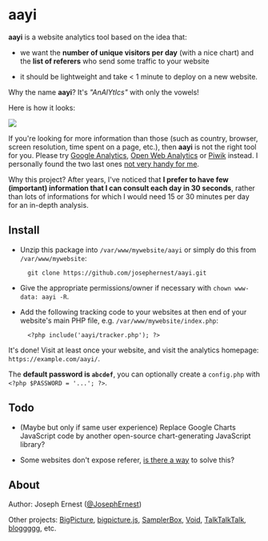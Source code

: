 # aayi

**aayi** is a website analytics tool based on the idea that:

* we want the **number of unique visitors per day** (with a nice chart) and the **list of referers** who send some traffic to your website

* it should be lightweight and take < 1 minute to deploy on a new website.

Why the name **aayi**? It's *"AnAlYtIcs"* with only the vowels! 

Here is how it looks:

![](https://i.imgur.com/QDqKLHy.png)

If you're looking for more information than those (such as country, browser, screen resolution, time spent on a page, etc.), then **aayi** is not the right tool for you. Please try [Google Analytics](https://analytics.google.com), [Open Web Analytics](https://www.openwebanalytics.com/) or [Piwik](https://www.piwik.org/) instead. I personally found the two last ones [not very handy for me](http://afewthingz.com/aboutanalytics).

Why this project? After years, I've noticed that **I prefer to have few (important) information that I can consult each day in 30 seconds**, rather than lots of informations for which I would need 15 or 30 minutes per day for an in-depth analysis.

## Install

* Unzip this package into `/var/www/mywebsite/aayi` or simply do this from `/var/www/mywebsite`:

        git clone https://github.com/josephernest/aayi.git

* Give the appropriate permissions/owner if necessary with `chown www-data: aayi -R`.

* Add the following tracking code to your websites at then end of your website's main PHP file, e.g. `/var/www/mywebsite/index.php`:

        <?php include('aayi/tracker.php'); ?>

It's done! Visit at least once your website, and visit the analytics homepage: `https://example.com/aayi/`.

The **default password is `abcdef`**, you can optionally create a `config.php` with `<?php $PASSWORD = '...'; ?>`.

## Todo

* (Maybe but only if same user experience) Replace Google Charts JavaScript code by another open-source chart-generating JavaScript library?

* Some websites don't expose referer, [is there a way](https://stackoverflow.com/q/41466351/1422096) to solve this? 

## About

Author: Joseph Ernest ([@JosephErnest](https://twitter.com/JosephErnest))

Other projects: [BigPicture](http://bigpictu.re), [bigpicture.js](https://github.com/josephernest/bigpicture.js), [SamplerBox](http://www.samplerbox.org), [Void](http://www.thisisvoid.org), [TalkTalkTalk](https://github.com/josephernest/TalkTalkTalk), [bloggggg](https://github.com/josephernest/bloggggg), etc.
